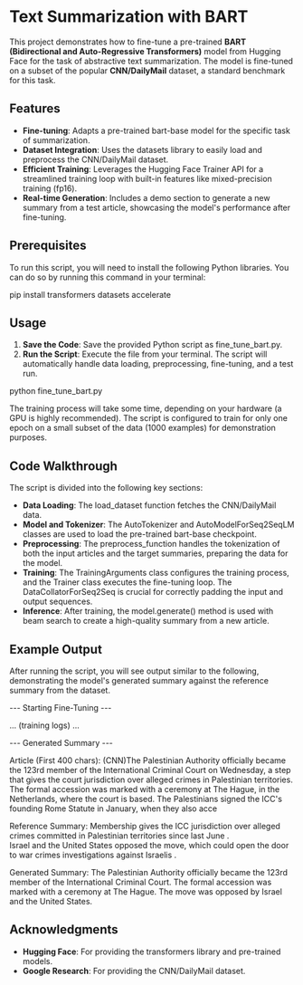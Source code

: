 # **Text Summarization with BART**

This project demonstrates how to fine-tune a pre-trained **BART (Bidirectional and Auto-Regressive Transformers)** model from Hugging Face for the task of abstractive text summarization. The model is fine-tuned on a subset of the popular **CNN/DailyMail** dataset, a standard benchmark for this task.

## **Features**

* **Fine-tuning**: Adapts a pre-trained bart-base model for the specific task of summarization.  
* **Dataset Integration**: Uses the datasets library to easily load and preprocess the CNN/DailyMail dataset.  
* **Efficient Training**: Leverages the Hugging Face Trainer API for a streamlined training loop with built-in features like mixed-precision training (fp16).  
* **Real-time Generation**: Includes a demo section to generate a new summary from a test article, showcasing the model's performance after fine-tuning.

## **Prerequisites**

To run this script, you will need to install the following Python libraries. You can do so by running this command in your terminal:

pip install transformers datasets accelerate

## **Usage**

1. **Save the Code**: Save the provided Python script as fine\_tune\_bart.py.  
2. **Run the Script**: Execute the file from your terminal. The script will automatically handle data loading, preprocessing, fine-tuning, and a test run.

python fine\_tune\_bart.py

The training process will take some time, depending on your hardware (a GPU is highly recommended). The script is configured to train for only one epoch on a small subset of the data (1000 examples) for demonstration purposes.

## **Code Walkthrough**

The script is divided into the following key sections:

* **Data Loading**: The load\_dataset function fetches the CNN/DailyMail data.  
* **Model and Tokenizer**: The AutoTokenizer and AutoModelForSeq2SeqLM classes are used to load the pre-trained bart-base checkpoint.  
* **Preprocessing**: The preprocess\_function handles the tokenization of both the input articles and the target summaries, preparing the data for the model.  
* **Training**: The TrainingArguments class configures the training process, and the Trainer class executes the fine-tuning loop. The DataCollatorForSeq2Seq is crucial for correctly padding the input and output sequences.  
* **Inference**: After training, the model.generate() method is used with beam search to create a high-quality summary from a new article.

## **Example Output**

After running the script, you will see output similar to the following, demonstrating the model's generated summary against the reference summary from the dataset.

\--- Starting Fine-Tuning \---

... (training logs) ...

\--- Generated Summary \---

Article (First 400 chars): (CNN)The Palestinian Authority officially became the 123rd member of the International Criminal Court on Wednesday, a step that gives the court jurisdiction over alleged crimes in Palestinian territories. The formal accession was marked with a ceremony at The Hague, in the Netherlands, where the court is based. The Palestinians signed the ICC's founding Rome Statute in January, when they also acce

Reference Summary: Membership gives the ICC jurisdiction over alleged crimes committed in Palestinian territories since last June .  
Israel and the United States opposed the move, which could open the door to war crimes investigations against Israelis .

Generated Summary: The Palestinian Authority officially became the 123rd member of the International Criminal Court. The formal accession was marked with a ceremony at The Hague. The move was opposed by Israel and the United States.

## **Acknowledgments**

* **Hugging Face**: For providing the transformers library and pre-trained models.  
* **Google Research**: For providing the CNN/DailyMail dataset.